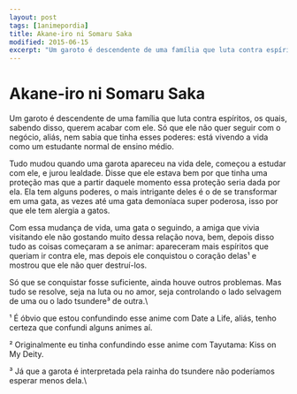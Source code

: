 ```yaml
---
layout: post
tags: [1animepordia]
title: Akane-iro ni Somaru Saka
modified: 2015-06-15
excerpt: "Um garoto é descendente de uma família que luta contra espíritos, os quais, sabendo disso, querem acabar com ele. Só que ele não quer seguir com o negócio, aliás, nem sabia que tinha esses poderes: está vivendo a vida como um estudante normal de ensino médio."
---
```


Akane-iro ni Somaru Saka
========================

Um garoto é descendente de uma família que luta contra espíritos, os
quais, sabendo disso, querem acabar com ele. Só que ele não quer seguir
com o negócio, aliás, nem sabia que tinha esses poderes: está vivendo a
vida como um estudante normal de ensino médio.

Tudo mudou quando uma garota apareceu na vida dele, começou a estudar
com ele, e jurou lealdade. Disse que ele estava bem por que tinha uma
proteção mas que a partir daquele momento essa proteção seria dada por
ela. Ela tem alguns poderes, o mais intrigante deles é o de se
transformar em uma gata, as vezes até uma gata demoníaca super poderosa,
isso por que ele tem alergia a gatos.

Com essa mudança de vida, uma gata o seguindo, a amiga que vivia
visitando ele não gostando muito dessa relação nova, bem, depois disso
tudo as coisas começaram a se animar: apareceram mais espíritos que
queriam ir contra ele, mas depois ele conquistou o coração delas¹ e
mostrou que ele não quer destruí-los.

Só que se conquistar fosse suficiente, ainda houve outros problemas. Mas
tudo se resolve, seja na luta ou no amor, seja controlando o lado
selvagem de uma ou o lado tsundere³ de outra.\

<!-- more -->

¹ É óbvio que estou confundindo esse anime com Date a Life, aliás, tenho
certeza que confundi alguns animes aí.

² Originalmente eu tinha confundindo esse anime com Tayutama: Kiss on My
Deity.

³ Já que a garota é interpretada pela rainha do tsundere não poderíamos
esperar menos dela.\


